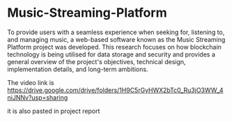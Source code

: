 # Music-Streaming-Platform

To provide users with a seamless experience when seeking for, listening to, and managing music, a web-based software known as the Music Streaming Platform project was developed. This research focuses on how blockchain technology is being utilised for data storage and security and provides a general overview of the project's objectives, technical design, implementation details, and long-term ambitions.

The video link is 
https://drive.google.com/drive/folders/1H9C5rGyHWX2bTc0_Ru3jO3WW_4niJNNv?usp=sharing

it  is also pasted in project report



